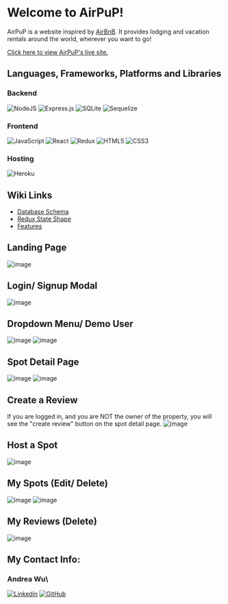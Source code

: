 # Welcome to AirPuP!

AirPuP is a website inspired by [AirBnB](https://airbnb.com/). It provides lodging and vacation rentals around the world, wherever you want to go!

[Click here to view AirPuP's live site.](https://andrea-airbnb.herokuapp.com/)

## Languages, Frameworks, Platforms and Libraries

### Backend

![NodeJS](https://img.shields.io/badge/node.js-6DA55F?style=for-the-badge&logo=node.js&logoColor=white) ![Express.js](https://img.shields.io/badge/express.js-%23404d59.svg?style=for-the-badge&logo=express&logoColor=%2361DAFB) ![SQLite](https://img.shields.io/badge/sqlite-%2307405e.svg?style=for-the-badge&logo=sqlite&logoColor=white) ![Sequelize](https://img.shields.io/badge/Sequelize-52B0E7?style=for-the-badge&logo=Sequelize&logoColor=white)

### Frontend

![JavaScript](https://img.shields.io/badge/javascript-%23323330.svg?style=for-the-badge&logo=javascript&logoColor=%23F7DF1E) ![React](https://img.shields.io/badge/react-%2320232a.svg?style=for-the-badge&logo=react&logoColor=%2361DAFB) ![Redux](https://img.shields.io/badge/redux-%23593d88.svg?style=for-the-badge&logo=redux&logoColor=white) ![HTML5](https://img.shields.io/badge/html5-%23E34F26.svg?style=for-the-badge&logo=html5&logoColor=white) ![CSS3](https://img.shields.io/badge/css3-%231572B6.svg?style=for-the-badge&logo=css3&logoColor=white)

### Hosting

![Heroku](https://img.shields.io/badge/heroku-%23430098.svg?style=for-the-badge&logo=heroku&logoColor=white)

## Wiki Links

- [Database Schema](https://github.com/andreazwu/AirPuP/wiki/Database-Schema)
- [Redux State Shape](https://github.com/andreazwu/AirPuP/wiki/Redux-State-Shape)
- [Features](https://github.com/andreazwu/AirPuP/wiki/Feature-List)

## Landing Page
![image](https://user-images.githubusercontent.com/17817050/197360844-f9b37b5c-5a9f-44e6-ace9-0a4ce8f0539f.png)

## Login/ Signup Modal
![image](https://user-images.githubusercontent.com/17817050/197362085-fe9ec940-4114-4fcd-99c7-583b8c3fc468.png)

## Dropdown Menu/ Demo User
![image](https://user-images.githubusercontent.com/17817050/197360924-2b20077e-7733-450b-b05e-de35d0246f30.png) ![image](https://user-images.githubusercontent.com/17817050/197360907-c7ac5a66-c78a-4fbf-97a0-2ff031b31bad.png)

## Spot Detail Page
![image](https://user-images.githubusercontent.com/17817050/197360469-06f41448-2378-4486-b476-5f964f6fe5e8.png)
![image](https://user-images.githubusercontent.com/17817050/197360483-959c8035-9cbf-4d19-bbcd-0db3a4638365.png)

## Create a Review
If you are logged in, and you are NOT the owner of the property, you will see the "create review" button on the spot detail page.
![image](https://user-images.githubusercontent.com/17817050/197360575-404fa39f-7165-49c6-97c2-2b11a4e4d970.png)

## Host a Spot
![image](https://user-images.githubusercontent.com/17817050/197361279-dbf9917a-be21-40fe-863d-74ec1241f6a8.png)

## My Spots (Edit/ Delete)
![image](https://user-images.githubusercontent.com/17817050/197361033-de1e0cb1-ca88-4b0d-9ed0-a6f2b39e2916.png)
![image](https://user-images.githubusercontent.com/17817050/197361048-90015d21-3045-4fee-9d50-15020d6924d2.png)

## My Reviews (Delete)
![image](https://user-images.githubusercontent.com/17817050/197361095-56becb84-3baf-411d-923e-0abb97e41935.png)

## My Contact Info:

### Andrea Wu\
[![Linkedin][linkedin-color]][andrea-linkedin]
[![GitHub][GitHub-color]][andrea-GitHub]

<!-- MARKDOWN LINKS & IMAGES -->
<!-- https://www.markdownguide.org/basic-syntax/#reference-style-links -->
[linkedin-shield]: https://img.shields.io/badge/-LinkedIn-black.svg?style=for-the-badge&logo=linkedin&colorB=555
[linkedin-color]: https://img.shields.io/badge/linkedin-%230077B5.svg?style=for-the-badge&logo=linkedin&logoColor=white
[andrea-linkedin]: https://www.linkedin.com/in/andreazwu/
[GitHub-color]: https://img.shields.io/badge/github-%23121011.svg?style=for-the-badge&logo=github&logoColor=white
[andrea-GitHub]: https://github.com/andreazwu
